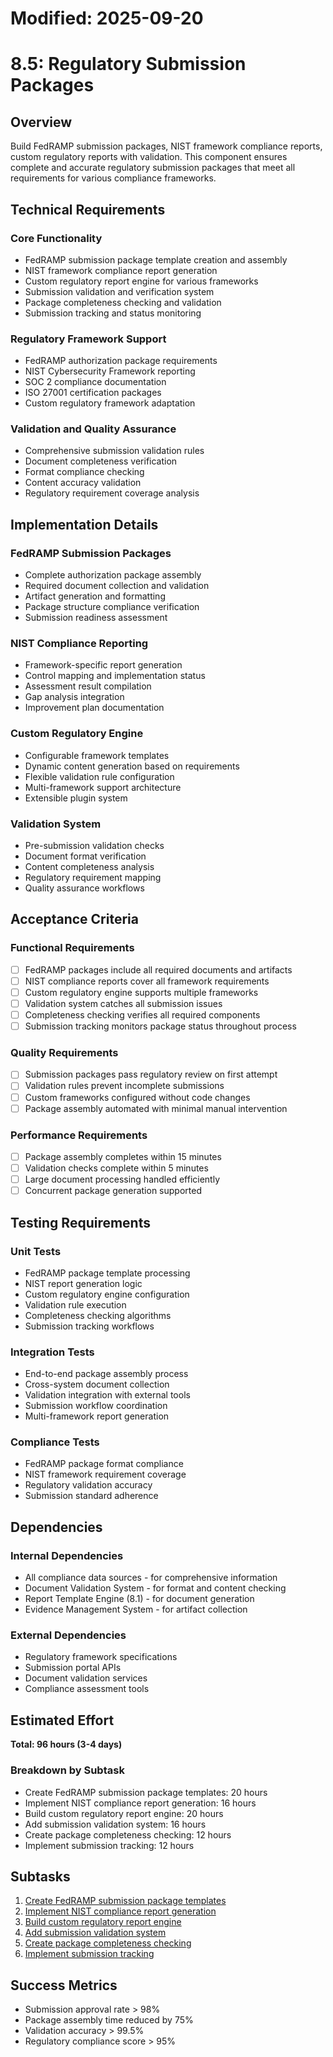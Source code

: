 # Modified: 2025-09-20

# 8.5: Regulatory Submission Packages

## Overview
Build FedRAMP submission packages, NIST framework compliance reports, custom regulatory reports with validation. This component ensures complete and accurate regulatory submission packages that meet all requirements for various compliance frameworks.

## Technical Requirements

### Core Functionality
- FedRAMP submission package template creation and assembly
- NIST framework compliance report generation
- Custom regulatory report engine for various frameworks
- Submission validation and verification system
- Package completeness checking and validation
- Submission tracking and status monitoring

### Regulatory Framework Support
- FedRAMP authorization package requirements
- NIST Cybersecurity Framework reporting
- SOC 2 compliance documentation
- ISO 27001 certification packages
- Custom regulatory framework adaptation

### Validation and Quality Assurance
- Comprehensive submission validation rules
- Document completeness verification
- Format compliance checking
- Content accuracy validation
- Regulatory requirement coverage analysis

## Implementation Details

### FedRAMP Submission Packages
- Complete authorization package assembly
- Required document collection and validation
- Artifact generation and formatting
- Package structure compliance verification
- Submission readiness assessment

### NIST Compliance Reporting
- Framework-specific report generation
- Control mapping and implementation status
- Assessment result compilation
- Gap analysis integration
- Improvement plan documentation

### Custom Regulatory Engine
- Configurable framework templates
- Dynamic content generation based on requirements
- Flexible validation rule configuration
- Multi-framework support architecture
- Extensible plugin system

### Validation System
- Pre-submission validation checks
- Document format verification
- Content completeness analysis
- Regulatory requirement mapping
- Quality assurance workflows

## Acceptance Criteria

### Functional Requirements
- [ ] FedRAMP packages include all required documents and artifacts
- [ ] NIST compliance reports cover all framework requirements
- [ ] Custom regulatory engine supports multiple frameworks
- [ ] Validation system catches all submission issues
- [ ] Completeness checking verifies all required components
- [ ] Submission tracking monitors package status throughout process

### Quality Requirements
- [ ] Submission packages pass regulatory review on first attempt
- [ ] Validation rules prevent incomplete submissions
- [ ] Custom frameworks configured without code changes
- [ ] Package assembly automated with minimal manual intervention

### Performance Requirements
- [ ] Package assembly completes within 15 minutes
- [ ] Validation checks complete within 5 minutes
- [ ] Large document processing handled efficiently
- [ ] Concurrent package generation supported

## Testing Requirements

### Unit Tests
- FedRAMP package template processing
- NIST report generation logic
- Custom regulatory engine configuration
- Validation rule execution
- Completeness checking algorithms
- Submission tracking workflows

### Integration Tests
- End-to-end package assembly process
- Cross-system document collection
- Validation integration with external tools
- Submission workflow coordination
- Multi-framework report generation

### Compliance Tests
- FedRAMP package format compliance
- NIST framework requirement coverage
- Regulatory validation accuracy
- Submission standard adherence

## Dependencies

### Internal Dependencies
- All compliance data sources - for comprehensive information
- Document Validation System - for format and content checking
- Report Template Engine (8.1) - for document generation
- Evidence Management System - for artifact collection

### External Dependencies
- Regulatory framework specifications
- Submission portal APIs
- Document validation services
- Compliance assessment tools

## Estimated Effort
**Total: 96 hours (3-4 days)**

### Breakdown by Subtask
- Create FedRAMP submission package templates: 20 hours
- Implement NIST compliance report generation: 16 hours
- Build custom regulatory report engine: 20 hours
- Add submission validation system: 16 hours
- Create package completeness checking: 12 hours
- Implement submission tracking: 12 hours

## Subtasks
1. [Create FedRAMP submission package templates](../subtasks/8.5.1-create-fedramp-submission-package-templates.md)
2. [Implement NIST compliance report generation](../subtasks/8.5.2-implement-nist-compliance-report-generation.md)
3. [Build custom regulatory report engine](../subtasks/8.5.3-build-custom-regulatory-report-engine.md)
4. [Add submission validation system](../subtasks/8.5.4-add-submission-validation-system.md)
5. [Create package completeness checking](../subtasks/8.5.5-create-package-completeness-checking.md)
6. [Implement submission tracking](../subtasks/8.5.6-implement-submission-tracking.md)

## Success Metrics
- Submission approval rate > 98%
- Package assembly time reduced by 75%
- Validation accuracy > 99.5%
- Regulatory compliance score > 95%
